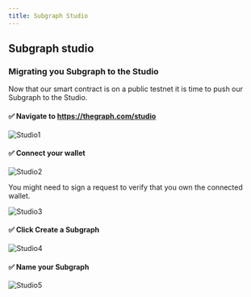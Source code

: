 ```yaml
---
title: Subgraph Studio
---
```

## Subgraph studio

### Migrating you Subgraph to the Studio

Now that our smart contract is on a public testnet it is time to push our Subgraph to the Studio.

#### ✅ Navigate to https://thegraph.com/studio

![Studio1](/images/TheGraph-ScaffoldEth2/section-2/2_4_1.png)

#### ✅ Connect your wallet

![Studio2](/images/TheGraph-ScaffoldEth2/section-2/2_4_2.png)

You might need to sign a request to verify that you own the connected wallet.

![Studio3](/images/TheGraph-ScaffoldEth2/section-2/2_4_3.png)

#### ✅ Click Create a Subgraph

![Studio4](/images/TheGraph-ScaffoldEth2/section-2/2_4_4.png)

#### ✅ Name your Subgraph

![Studio5](/images/TheGraph-ScaffoldEth2/section-2/2_4_5.png)

